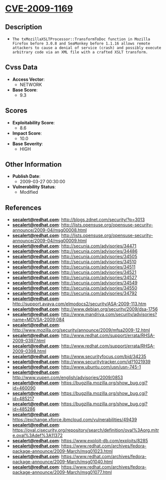 
# [CVE-2009-1169](https://cve.mitre.org/cgi-bin/cvename.cgi?name=CVE-2009-1169)

## Description

- `The txMozillaXSLTProcessor::TransformToDoc function in Mozilla Firefox before 3.0.8 and SeaMonkey before 1.1.16 allows remote attackers to cause a denial of service (crash) and possibly execute arbitrary code via an XML file with a crafted XSLT transform.`

## Cvss Data

- **Access Vector**:
  - NETWORK
- **Base Score**:
  - 9.3

## Scores

- **Exploitability Score**:
  - 8.6
- **Impact Score**:
  - 10.0
- **Base Severity**:
  - HIGH

## Other Information

- **Publish Date**:
  - 2009-03-27 00:30:00
- **Vulnerability Status**:
  - Modified

## References

- **secalert@redhat.com**: http://blogs.zdnet.com/security/?p=3013
- **secalert@redhat.com**: http://lists.opensuse.org/opensuse-security-announce/2009-04/msg00008.html
- **secalert@redhat.com**: http://lists.opensuse.org/opensuse-security-announce/2009-04/msg00009.html
- **secalert@redhat.com**: http://secunia.com/advisories/34471
- **secalert@redhat.com**: http://secunia.com/advisories/34486
- **secalert@redhat.com**: http://secunia.com/advisories/34505
- **secalert@redhat.com**: http://secunia.com/advisories/34510
- **secalert@redhat.com**: http://secunia.com/advisories/34511
- **secalert@redhat.com**: http://secunia.com/advisories/34521
- **secalert@redhat.com**: http://secunia.com/advisories/34527
- **secalert@redhat.com**: http://secunia.com/advisories/34549
- **secalert@redhat.com**: http://secunia.com/advisories/34550
- **secalert@redhat.com**: http://secunia.com/advisories/34792
- **secalert@redhat.com**: http://support.avaya.com/elmodocs2/security/ASA-2009-113.htm
- **secalert@redhat.com**: http://www.debian.org/security/2009/dsa-1756
- **secalert@redhat.com**: http://www.mandriva.com/security/advisories?name=MDVSA-2009:084
- **secalert@redhat.com**: http://www.mozilla.org/security/announce/2009/mfsa2009-12.html
- **secalert@redhat.com**: http://www.redhat.com/support/errata/RHSA-2009-0397.html
- **secalert@redhat.com**: http://www.redhat.com/support/errata/RHSA-2009-0398.html
- **secalert@redhat.com**: http://www.securityfocus.com/bid/34235
- **secalert@redhat.com**: http://www.securitytracker.com/id?1021939
- **secalert@redhat.com**: http://www.ubuntu.com/usn/usn-745-1
- **secalert@redhat.com**: http://www.vupen.com/english/advisories/2009/0853
- **secalert@redhat.com**: https://bugzilla.mozilla.org/show_bug.cgi?id=460090
- **secalert@redhat.com**: https://bugzilla.mozilla.org/show_bug.cgi?id=485217
- **secalert@redhat.com**: https://bugzilla.mozilla.org/show_bug.cgi?id=485286
- **secalert@redhat.com**: https://exchange.xforce.ibmcloud.com/vulnerabilities/49439
- **secalert@redhat.com**: https://oval.cisecurity.org/repository/search/definition/oval%3Aorg.mitre.oval%3Adef%3A11372
- **secalert@redhat.com**: https://www.exploit-db.com/exploits/8285
- **secalert@redhat.com**: https://www.redhat.com/archives/fedora-package-announce/2009-March/msg01023.html
- **secalert@redhat.com**: https://www.redhat.com/archives/fedora-package-announce/2009-March/msg01040.html
- **secalert@redhat.com**: https://www.redhat.com/archives/fedora-package-announce/2009-March/msg01077.html

